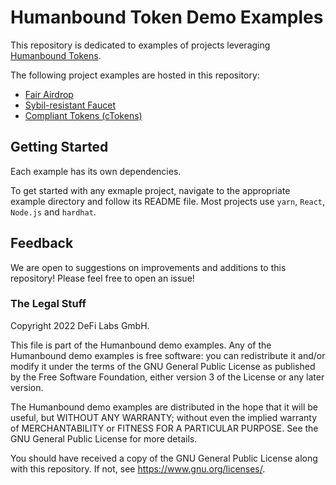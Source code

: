 # Humanbound Token Demo Examples

This repository is dedicated to examples of projects leveraging [Humanbound Tokens](https://humanbound.xyz).


The following project examples are hosted in this repository:

-   [Fair Airdrop](./airdrop/README.md)
-   [Sybil-resistant Faucet](./faucet/README.md)
-   [Compliant Tokens (cTokens)](./cToken/README.md)

## Getting Started

Each example has its own dependencies.

To get started with any exmaple project, navigate to the appropriate example directory and follow its README file. Most projects use `yarn`, `React`, `Node.js` and `hardhat`.

## Feedback

We are open to suggestions on improvements and additions to this repository! Please feel free to open an issue!


### The Legal Stuff

Copyright 2022 DeFi Labs GmbH.

This file is part of the Humanbound demo examples.
Any of the Humanbound demo examples is free software: you can redistribute it and/or modify it under the terms of the GNU General Public License as published by the Free Software Foundation, either version 3 of the License or any later version.

The Humanbound demo examples are distributed in the hope that it will be useful, but WITHOUT ANY WARRANTY; without even the implied warranty of MERCHANTABILITY or FITNESS FOR A PARTICULAR PURPOSE. See the GNU General Public License for more details.

You should have received a copy of the GNU General Public License along with this repository. If not, see https://www.gnu.org/licenses/.
